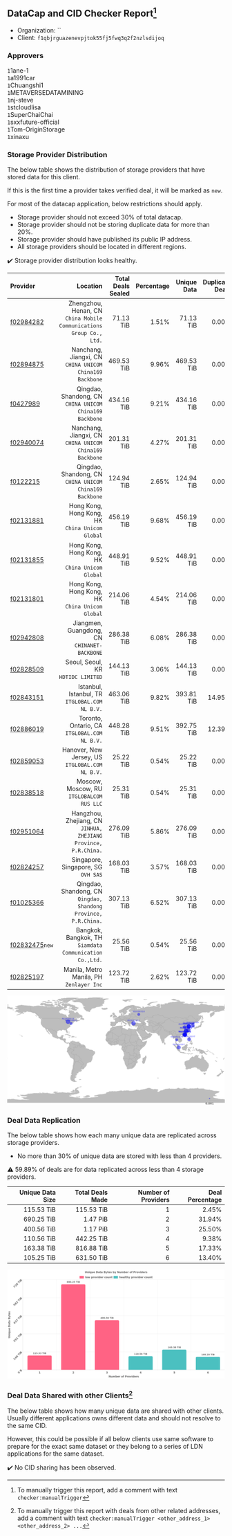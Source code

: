 ## DataCap and CID Checker Report[^1]
 - Organization: ``
 - Client: `f1qbjrguazenevpjtok55fj5fwq3q2f2nzlsdijoq`
### Approvers
`1`1ane-1<br/>`1`a1991car<br/>`1`Chuangshi1<br/>`1`METAVERSEDATAMINING<br/>`1`nj-steve<br/>`1`stcloudlisa<br/>`1`SuperChaiChai<br/>`1`sxxfuture-official<br/>`1`Tom-OriginStorage<br/>`1`xinaxu


### Storage Provider Distribution
The below table shows the distribution of storage providers that have stored data for this client.

If this is the first time a provider takes verified deal, it will be marked as `new`.

For most of the datacap application, below restrictions should apply.
 - Storage provider should not exceed 30% of total datacap.
 - Storage provider should not be storing duplicate data for more than 20%.
 - Storage provider should have published its public IP address.
 - All storage providers should be located in different regions.

✔️ Storage provider distribution looks healthy.

| Provider                                                    |                                                               Location | Total Deals Sealed | Percentage | Unique Data | Duplicate Deals |
| :---------------------------------------------------------- | ---------------------------------------------------------------------: | -----------------: | ---------: | ----------: | --------------: |
| [f02984282](https://filfox.info/en/address/f02984282)       | Zhengzhou, Henan, CN<br/>`China Mobile Communications Group Co., Ltd.` |          71.13 TiB |      1.51% |   71.13 TiB |           0.00% |
| [f02894875](https://filfox.info/en/address/f02894875)       |             Nanchang, Jiangxi, CN<br/>`CHINA UNICOM China169 Backbone` |         469.53 TiB |      9.96% |  469.53 TiB |           0.00% |
| [f0427989](https://filfox.info/en/address/f0427989)         |             Qingdao, Shandong, CN<br/>`CHINA UNICOM China169 Backbone` |         434.16 TiB |      9.21% |  434.16 TiB |           0.00% |
| [f02940074](https://filfox.info/en/address/f02940074)       |             Nanchang, Jiangxi, CN<br/>`CHINA UNICOM China169 Backbone` |         201.31 TiB |      4.27% |  201.31 TiB |           0.00% |
| [f0122215](https://filfox.info/en/address/f0122215)         |             Qingdao, Shandong, CN<br/>`CHINA UNICOM China169 Backbone` |         124.94 TiB |      2.65% |  124.94 TiB |           0.00% |
| [f02131881](https://filfox.info/en/address/f02131881)       |                     Hong Kong, Hong Kong, HK<br/>`China Unicom Global` |         456.19 TiB |      9.68% |  456.19 TiB |           0.00% |
| [f02131855](https://filfox.info/en/address/f02131855)       |                     Hong Kong, Hong Kong, HK<br/>`China Unicom Global` |         448.91 TiB |      9.52% |  448.91 TiB |           0.00% |
| [f02131801](https://filfox.info/en/address/f02131801)       |                     Hong Kong, Hong Kong, HK<br/>`China Unicom Global` |         214.06 TiB |      4.54% |  214.06 TiB |           0.00% |
| [f02942808](https://filfox.info/en/address/f02942808)       |                        Jiangmen, Guangdong, CN<br/>`CHINANET-BACKBONE` |         286.38 TiB |      6.08% |  286.38 TiB |           0.00% |
| [f02828509](https://filfox.info/en/address/f02828509)       |                                  Seoul, Seoul, KR<br/>`HDTIDC LIMITED` |         144.13 TiB |      3.06% |  144.13 TiB |           0.00% |
| [f02843151](https://filfox.info/en/address/f02843151)       |                      Istanbul, Istanbul, TR<br/>`ITGLOBAL.COM NL B.V.` |         463.06 TiB |      9.82% |  393.81 TiB |          14.95% |
| [f02886019](https://filfox.info/en/address/f02886019)       |                        Toronto, Ontario, CA<br/>`ITGLOBAL.COM NL B.V.` |         448.28 TiB |      9.51% |  392.75 TiB |          12.39% |
| [f02859053](https://filfox.info/en/address/f02859053)       |                     Hanover, New Jersey, US<br/>`ITGLOBAL.COM NL B.V.` |          25.22 TiB |      0.54% |   25.22 TiB |           0.00% |
| [f02838518](https://filfox.info/en/address/f02838518)       |                           Moscow, Moscow, RU<br/>`ITGLOBALCOM RUS LLC` |          25.31 TiB |      0.54% |   25.31 TiB |           0.00% |
| [f02951064](https://filfox.info/en/address/f02951064)       |     Hangzhou, Zhejiang, CN<br/>`JINHUA, ZHEJIANG Province, P.R.China.` |         276.09 TiB |      5.86% |  276.09 TiB |           0.00% |
| [f02824257](https://filfox.info/en/address/f02824257)       |                                 Singapore, Singapore, SG<br/>`OVH SAS` |         168.03 TiB |      3.57% |  168.03 TiB |           0.00% |
| [f01025366](https://filfox.info/en/address/f01025366)       |     Qingdao, Shandong, CN<br/>`Qingdao, Shandong Province, P.R.China.` |         307.13 TiB |      6.52% |  307.13 TiB |           0.00% |
| [f02832475](https://filfox.info/en/address/f02832475)`new`  |             Bangkok, Bangkok, TH<br/>`Siamdata Communication Co.,Ltd.` |          25.56 TiB |      0.54% |   25.56 TiB |           0.00% |
| [f02825197](https://filfox.info/en/address/f02825197)       |                            Manila, Metro Manila, PH<br/>`Zenlayer Inc` |         123.72 TiB |      2.62% |  123.72 TiB |           0.00% |

<img src="https://raw.githubusercontent.com/data-preservation-programs/filplus-checker-assets/main/filecoin-project/filecoin-plus-large-datasets/issues/2255/1711694598004.png"/>

### Deal Data Replication
The below table shows how each many unique data are replicated across storage providers.

- No more than 30% of unique data are stored with less than 4 providers.

⚠️ 59.89% of deals are for data replicated across less than 4 storage providers.

| Unique Data Size | Total Deals Made | Number of Providers | Deal Percentage |
| ---------------: | ---------------: | ------------------: | --------------: |
|       115.53 TiB |       115.53 TiB |                   1 |           2.45% |
|       690.25 TiB |         1.47 PiB |                   2 |          31.94% |
|       400.56 TiB |         1.17 PiB |                   3 |          25.50% |
|       110.56 TiB |       442.25 TiB |                   4 |           9.38% |
|       163.38 TiB |       816.88 TiB |                   5 |          17.33% |
|       105.25 TiB |       631.50 TiB |                   6 |          13.40% |

<img src="https://raw.githubusercontent.com/data-preservation-programs/filplus-checker-assets/main/filecoin-project/filecoin-plus-large-datasets/issues/2255/1711694599062.png"/>

### Deal Data Shared with other Clients[^3]
The below table shows how many unique data are shared with other clients.
Usually different applications owns different data and should not resolve to the same CID.

However, this could be possible if all below clients use same software to prepare for the exact same dataset or they belong to a series of LDN applications for the same dataset.

✔️ No CID sharing has been observed.

[^1]: To manually trigger this report, add a comment with text `checker:manualTrigger`

[^2]: Deals from those addresses are combined into this report as they are specified with `checker:manualTrigger`

[^3]: To manually trigger this report with deals from other related addresses, add a comment with text `checker:manualTrigger <other_address_1> <other_address_2> ...`
